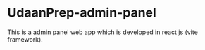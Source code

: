 # UdaanPrep-admin-panel
This is a admin panel web app which is developed in react js (vite framework).
